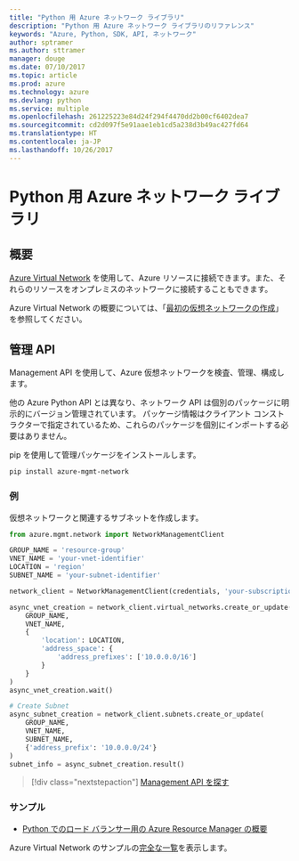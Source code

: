 ```yaml
---
title: "Python 用 Azure ネットワーク ライブラリ"
description: "Python 用 Azure ネットワーク ライブラリのリファレンス"
keywords: "Azure, Python, SDK, API, ネットワーク"
author: sptramer
ms.author: sttramer
manager: douge
ms.date: 07/10/2017
ms.topic: article
ms.prod: azure
ms.technology: azure
ms.devlang: python
ms.service: multiple
ms.openlocfilehash: 261225223e84d24f294f4470dd2b00cf6402dea7
ms.sourcegitcommit: cd2d097f5e91aae1eb1cd5a238d3b49ac427fd64
ms.translationtype: HT
ms.contentlocale: ja-JP
ms.lasthandoff: 10/26/2017
---
```

# <a name="azure-network-libraries-for-python"></a>Python 用 Azure ネットワーク ライブラリ

## <a name="overview"></a>概要

[Azure Virtual Network](/azure/virtual-network/virtual-networks-overview) を使用して、Azure リソースに接続できます。また、それらのリソースをオンプレミスのネットワークに接続することもできます。

Azure Virtual Network の概要については、「[最初の仮想ネットワークの作成](/azure/virtual-network/virtual-network-get-started-vnet-subnet)」を参照してください。

## <a name="management-apis"></a>管理 API

Management API を使用して、Azure 仮想ネットワークを検査、管理、構成します。

他の Azure Python API とは異なり、ネットワーク API は個別のパッケージに明示的にバージョン管理されています。 パッケージ情報はクライアント コンストラクターで指定されているため、これらのパッケージを個別にインポートする必要はありません。

pip を使用して管理パッケージをインストールします。

```bash
pip install azure-mgmt-network
```

### <a name="example"></a>例

仮想ネットワークと関連するサブネットを作成します。

```python
from azure.mgmt.network import NetworkManagementClient

GROUP_NAME = 'resource-group'
VNET_NAME = 'your-vnet-identifier'
LOCATION = 'region'
SUBNET_NAME = 'your-subnet-identifier'

network_client = NetworkManagementClient(credentials, 'your-subscription-id')

async_vnet_creation = network_client.virtual_networks.create_or_update(
    GROUP_NAME,
    VNET_NAME,
    {
        'location': LOCATION,
        'address_space': {
            'address_prefixes': ['10.0.0.0/16']
        }
    }
)
async_vnet_creation.wait()

# Create Subnet
async_subnet_creation = network_client.subnets.create_or_update(
    GROUP_NAME,
    VNET_NAME,
    SUBNET_NAME,
    {'address_prefix': '10.0.0.0/24'}
)
subnet_info = async_subnet_creation.result()
```

> [!div class="nextstepaction"]
> [Management API を探す](/python/api/overview/azure/network/managementlibrary)

### <a name="samples"></a>サンプル

* [Python でのロード バランサー用の Azure Resource Manager の概要](https://azure.microsoft.com/en-us/resources/samples/network-python-manage-loadbalancer/)

Azure Virtual Network のサンプルの[完全な一覧](https://azure.microsoft.com/en-us/resources/samples/?platform=python&term=virtual%20network)を表示します。
